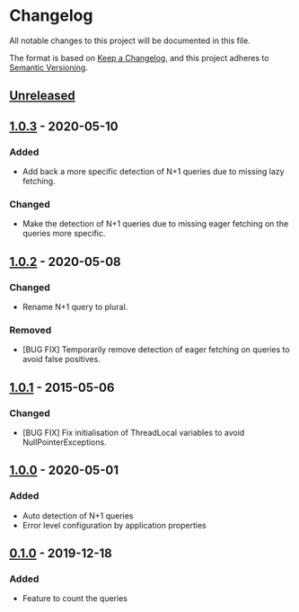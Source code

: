 # Changelog
All notable changes to this project will be documented in this file.

The format is based on [Keep a Changelog](https://keepachangelog.com/en/1.0.0/),
and this project adheres to [Semantic Versioning](https://semver.org/spec/v2.0.0.html).

## [Unreleased]

## [1.0.3] - 2020-05-10
### Added
- Add back a more specific detection of N+1 queries due to missing lazy fetching.

### Changed
- Make the detection of N+1 queries due to missing eager fetching on the queries more specific.

## [1.0.2] - 2020-05-08
### Changed
- Rename N+1 query to plural.

### Removed
- [BUG FIX] Temporarily remove detection of eager fetching on queries to avoid false positives.

## [1.0.1] - 2015-05-06
### Changed
- [BUG FIX] Fix initialisation of ThreadLocal variables to avoid NullPointerExceptions.

## [1.0.0] - 2020-05-01
### Added
- Auto detection of N+1  queries
- Error level configuration by application properties

## [0.1.0] - 2019-12-18
### Added
- Feature to count the queries

[Unreleased]: https://github.com/yannbriancon/spring-hibernate-query-utils/compare/v1.0.3...HEAD
[1.0.3]: https://github.com/yannbriancon/spring-hibernate-query-utils/compare/v1.0.2...v1.0.3
[1.0.2]: https://github.com/yannbriancon/spring-hibernate-query-utils/compare/v1.0.1...v1.0.2
[1.0.1]: https://github.com/yannbriancon/spring-hibernate-query-utils/compare/v1.0.0...v1.0.1
[1.0.0]: https://github.com/yannbriancon/spring-hibernate-query-utils/compare/v0.1.0...v1.0.0
[0.1.0]: https://github.com/yannbriancon/spring-hibernate-query-utils/tree/v0.1.0

